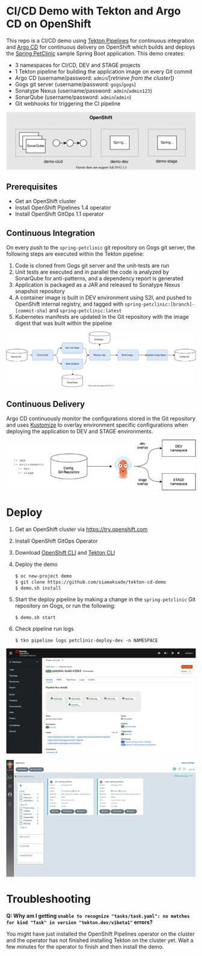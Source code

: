 # CI/CD Demo with Tekton and Argo CD on OpenShift

This repo is a CI/CD demo using [Tekton Pipelines](http://www.tekton.dev) for continuous integration and [Argo CD](https://argoproj.github.io/argo-cd/) for continuous delivery on OpenShift which builds and deploys the [Spring PetClinic](https://github.com/spring-projects/spring-petclinic) sample Spring Boot application. This demo creates:
* 3 namespaces for CI/CD, DEV and STAGE projects
* 1 Tekton pipeline for building the application image on every Git commit 
* Argo CD (username/password: `admin`/[_retrieve from the cluster_])
* Gogs git server (username/password: `gogs`/`gogs`)
* Sonatype Nexus (username/password: `admin`/`admin123`)
* SonarQube (username/password: `admin`/`admin`)
* Git webhooks for triggering the CI pipeline

<p align="center">
  <img width="580" src="docs/images/projects.svg">
</p>

## Prerequisites
* Get an OpenShift cluster
* Install OpenShift Pipelines 1.4 operator
* Install OpenShift GitOps 1.1 operator

## Continuous Integration

On every push to the `spring-petclinic` git repository on Gogs git server, the following steps are executed within the Tekton pipeline:

1. Code is cloned from Gogs git server and the unit-tests are run
1. Unit tests are executed and in parallel the code is analyzed by SonarQube for anti-patterns, and a dependency report is generated
1. Application is packaged as a JAR and released to Sonatype Nexus snapshot repository
1. A container image is built in DEV environment using S2I, and pushed to OpenShift internal registry, and tagged with `spring-petclinic:[branch]-[commit-sha]` and `spring-petclinic:latest`
1. Kubernetes manifests are updated in the Git repository with the image digest that was built within the pipeline

![Pipeline Diagram](docs/images/ci-pipeline.svg)

## Continuous Delivery

Argo CD continuously monitor the configurations stored in the Git repository and uses [Kustomize](https://kustomize.io/) to overlay environment specific configurations when deploying the application to DEV and STAGE environments.

![Continuous Delivery](docs/images/cd.png)


# Deploy
1. Get an OpenShift cluster via https://try.openshift.com
1. Install OpenShift GitOps Operator 
1. Download [OpenShift CLI](https://mirror.openshift.com/pub/openshift-v4/clients/ocp/latest/) and [Tekton CLI](https://github.com/tektoncd/cli/releases)
1. Deploy the demo

    ```
    $ oc new-project demo
    $ git clone https://github.com/siamaksade/tekton-cd-demo
    $ demo.sh install
    ```

1. Start the deploy pipeline by making a change in the `spring-petclinic` Git repository on Gogs, or run the following:

    ```
    $ demo.sh start
    ```

1. Check pipeline run logs

    ```
    $ tkn pipeline logs petclinic-deploy-dev -n NAMESPACE
    ```

![Pipeline Diagram](docs/images/pipeline-viz.png)

![Argo CD](docs/images/argocd.png)


# Troubleshooting

**Q: Why am I getting `unable to recognize "tasks/task.yaml": no matches for kind "Task" in version "tekton.dev/v1beta1"` errors?**

You might have just installed the OpenShift Pipelines operator on the cluster and the operator has not finished installing Tekton on the cluster yet. Wait a few minutes for the operator to finish and then install the demo.
